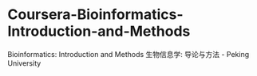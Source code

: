 # Coursera-Bioinformatics-Introduction-and-Methods
Bioinformatics: Introduction and Methods 生物信息学: 导论与方法 - Peking University
